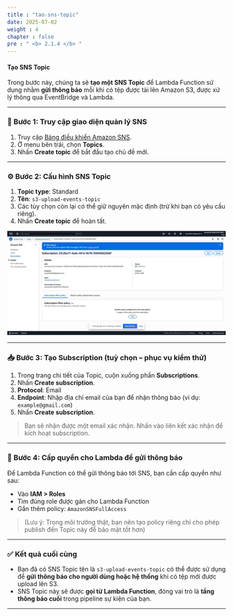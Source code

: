 ```yaml
---
title : "tao-sns-topic"
date: 2025-07-02
weight : 4
chapter : false
pre : " <b> 2.1.4 </b> "
---
```


#### Tạo SNS Topic

Trong bước này, chúng ta sẽ **tạo một SNS Topic** để Lambda Function sử dụng nhằm **gửi thông báo** mỗi khi có tệp được tải lên Amazon S3, được xử lý thông qua EventBridge và Lambda.

---

### 📝 Bước 1: Truy cập giao diện quản lý SNS

1. Truy cập [Bảng điều khiển Amazon SNS](https://console.aws.amazon.com/sns/v3/home).
2. Ở menu bên trái, chọn **Topics**.
3. Nhấn **Create topic** để bắt đầu tạo chủ đề mới.

---

### ⚙️ Bước 2: Cấu hình SNS Topic

1. **Topic type**: Standard  
2. **Tên**: `s3-upload-events-topic`  
3. Các tùy chọn còn lại có thể giữ nguyên mặc định (trừ khi bạn có yêu cầu riêng).
4. Nhấn **Create topic** để hoàn tất.

![SNS Topic](/images/sns1.jpg)

---

### 📥 Bước 3: Tạo Subscription (tuỳ chọn – phục vụ kiểm thử)

1. Trong trang chi tiết của Topic, cuộn xuống phần **Subscriptions**.
2. Nhấn **Create subscription**.
3. **Protocol**: Email  
4. **Endpoint**: Nhập địa chỉ email của bạn để nhận thông báo (ví dụ: `example@gmail.com`)
5. Nhấn **Create subscription**.

> Bạn sẽ nhận được một email xác nhận. Nhấn vào liên kết xác nhận để kích hoạt subscription.

---

### 🔄 Bước 4: Cấp quyền cho Lambda để gửi thông báo

Để Lambda Function có thể gửi thông báo tới SNS, bạn cần cấp quyền như sau:

- Vào **IAM > Roles**
- Tìm đúng role được gán cho Lambda Function
- Gắn thêm policy: `AmazonSNSFullAccess`  
> (Lưu ý: Trong môi trường thật, bạn nên tạo policy riêng chỉ cho phép publish đến Topic này để bảo mật tốt hơn)

---

### ✅ Kết quả cuối cùng

- Bạn đã có SNS Topic tên là `s3-upload-events-topic` có thể được sử dụng để **gửi thông báo cho người dùng hoặc hệ thống** khi có tệp mới được upload lên S3.
- SNS Topic này sẽ được **gọi từ Lambda Function**, đóng vai trò là **tầng thông báo cuối** trong pipeline sự kiện của bạn.

---

